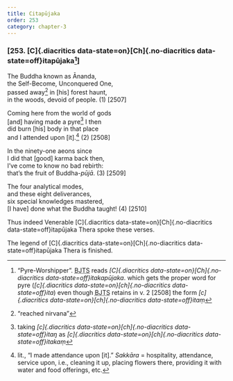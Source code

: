 ```yaml
---
title: Citapūjaka
order: 253
category: chapter-3
---
```


### \[253. [C]{.diacritics data-state=on}[Ch]{.no-diacritics data-state=off}itapūjaka[^1]\]

The Buddha known as Ānanda,  
the Self-Become, Unconquered One,  
passed away[^2] in \[his\] forest haunt,  
in the woods, devoid of people. (1) \[2507\]

Coming here from the world of gods  
\[and\] having made a pyre[^3] I then  
did burn \[his\] body in that place  
and I attended upon \[it\].[^4] (2) \[2508\]

In the ninety-one aeons since  
I did that \[good\] karma back then,  
I’ve come to know no bad rebirth:  
that’s the fruit of Buddha-*pūjā*. (3) \[2509\]

The four analytical modes,  
and these eight deliverances,  
six special knowledges mastered,  
\[I have\] done what the Buddha taught! (4) \[2510\]

Thus indeed Venerable [C]{.diacritics data-state=on}[Ch]{.no-diacritics data-state=off}itapūjaka Thera spoke these verses.

The legend of [C]{.diacritics data-state=on}[Ch]{.no-diacritics data-state=off}itapūjaka Thera is finished.

[^1]: “Pyre-Worshipper”. <abbr title="Buddha Jayanthi Tripitaka Series">BJTS</abbr> reads *[C]{.diacritics data-state=on}[Ch]{.no-diacritics data-state=off}itakapūjaka*. which gets the proper word for pyre (*[c]{.diacritics data-state=on}[ch]{.no-diacritics data-state=off}ita*) even though <abbr title="Buddha Jayanthi Tripitaka Series">BJTS</abbr> retains in v. 2 \[2508\] the form *[c]{.diacritics data-state=on}[ch]{.no-diacritics data-state=off}itaṃ*

[^2]: “reached nirvana”

[^3]: taking *[c]{.diacritics data-state=on}[ch]{.no-diacritics data-state=off}itaŋ* as *[c]{.diacritics data-state=on}[ch]{.no-diacritics data-state=off}itakaṃ*

[^4]: lit., “I made attendance upon \[it\].” *Sakkāra* = hospitality, attendance, service upon, i.e., cleaning it up, placing flowers there, providing it with water and food offerings, etc.
